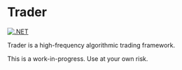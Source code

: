 # Trader

[![.NET](https://github.com/JorgeCandeias/Trader/actions/workflows/dotnet.yml/badge.svg)](https://github.com/JorgeCandeias/Trader/actions/workflows/dotnet.yml)

Trader is a high-frequency algorithmic trading framework.

This is a work-in-progress. Use at your own risk.
